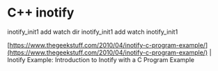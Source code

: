 # C++ inotify

inotify\_init1 add watch dir inotify\_init1 add watch inotify\_init1

[https://www.thegeekstuff.com/2010/04/inotify-c-program-example/](https://www.thegeekstuff.com/2010/04/inotify-c-program-example/) | Inotify Example: Introduction to Inotify with a C Program Example
